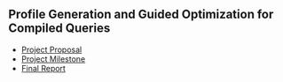 ## Profile Generation and Guided Optimization for Compiled Queries

- [Project Proposal](https://github.com/turingcompl33t/compilers-final/blob/master/artifacts/proposal.pdf)
- [Project Milestone](https://github.com/turingcompl33t/compilers-final/blob/master/artifacts/milestone.pdf)
- [Final Report](https://github.com/turingcompl33t/compilers-final/blob/master/artifacts/report.pdf)